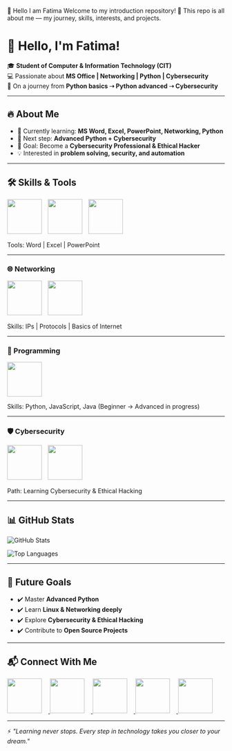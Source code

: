 👋 Hello I am Fatima
Welcome to my introduction repository! 🌸   This repo is all about me — my journey, skills, interests, and projects.
# 🌟 Hello, I'm Fatima!  

🎓 **Student of Computer & Information Technology (CIT)**  
💻 Passionate about **MS Office | Networking | Python | Cybersecurity**  
🚀 On a journey from **Python basics ➝ Python advanced ➝ Cybersecurity**  

---

## 🔥 About Me  

- 📘 Currently learning: **MS Word, Excel, PowerPoint, Networking, Python**  
- 🐍 Next step: **Advanced Python + Cybersecurity**  
- 🎯 Goal: Become a **Cybersecurity Professional & Ethical Hacker**  
- 💡 Interested in **problem solving, security, and automation**  

---

## 🛠️ Skills & Tools   

 
<p>
  <img src="https://img.icons8.com/color/96/microsoft-word-2019.png" width="80" style="margin-right:10px;"/>
  <img src="https://img.icons8.com/color/96/microsoft-excel-2019.png" width="80" style="margin-right:10px;"/>
  <img src="https://img.icons8.com/color/96/microsoft-powerpoint-2019.png" width="80"/>
</p>  
Tools: Word | Excel | PowerPoint  

---

### 🌐 Networking  
<p>
  <img src="https://img.icons8.com/color/96/network.png" width="80"/>
  <img src="https://img.icons8.com/color/96/internet.png" width="80" style="margin-left:10px;"/>
</p>  
Skills: IPs | Protocols | Basics of Internet  

---

### 🐍 Programming  
<p>
       <img src="https://img.icons8.com/color/96/python.png" width="80" style="margin-right:10px;"/>
      
</p>  
Skills: Python, JavaScript, Java (Beginner → Advanced in progress)  

---

### 🛡️ Cybersecurity  
<p>
  <img src="https://img.icons8.com/color/96/cyber-security.png" width="80" style="margin-right:10px;"/>
  <img src="https://img.icons8.com/color/96/hacker.png" width="80"/>
</p>  
Path: Learning Cybersecurity & Ethical Hacking  

---


## 📊 GitHub Stats  
![GitHub Stats](https://github-readme-stats.vercel.app/api?username=YourUserName&show_icons=true&theme=radical)  

![Top Languages](https://github-readme-stats.vercel.app/api/top-langs/?username=YourUserName&layout=compact&theme=radical)  

---

## 🚀 Future Goals  
- ✔️ Master **Advanced Python**  
- ✔️ Learn **Linux & Networking deeply**  
- ✔️ Explore **Cybersecurity & Ethical Hacking**  
- ✔️ Contribute to **Open Source Projects**  

---

## 📬 Connect With Me

<p>
  <a href=(https://www.linkedin.com/in/fatima-attaullah-0aa616339?utm_source=share&utm_campaign=share_via&utm_content=profile&utm_medium=android_app) target="_blank">
    <img src="https://img.icons8.com/color/96/linkedin.png" width="80" style="margin-right:15px;"/>
  </a>
  <a href="mailto:your. fatimybaloch@gmail.com">
    <img src="https://img.icons8.com/color/96/gmail.png" width="80" style="margin-right:15px;"/>
  </a>
  <a href="https://twitter.com/your-twitter" target="_blank">
    <img src="https://img.icons8.com/color/96/twitter.png" width="80" style="margin-right:15px;"/>
  </a>
  <a href=https://www.facebook.com/share/1Lfy828kcX/ target="_blank">
    <img src="https://img.icons8.com/color/96/facebook.png" width="80" style="margin-right:15px;"/>
  </a>
  <a href=https://www.instagram.com/balushiii__26?igsh=MTRjanAxY2ZqOWlydQ== target="_blank">
    <img src="https://img.icons8.com/color/96/instagram-new.png" width="80"/>
  </a>
</p>
  

---

⚡ *"Learning never stops. Every step in technology takes you closer to your dream."*  
